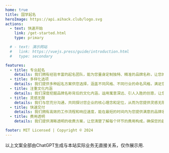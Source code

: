 ```yaml
---
home: true
title: 国学起名
heroImage: https://api.aihack.club/logo.svg
actions:
  - text: 快速开始
    link: /get-started.html
    type: primary

  # - text: 演示网站
  #   link: https://vuejs.press/guide/introduction.html
  #   type: secondary

features:
  - title: 专业起名
    details: 我们拥有经验丰富的起名团队，能为您量身定制独特、精准的品牌名称，让您的企业在众多竞争对手中脱颖而出。
  - title: 多样化选项
    details: 我们提供多种起名方案供您选择，涵盖不同风格、不同行业的命名风格，满足您的个性化需求。
  - title: 注重文化内涵
    details: 我们深度挖掘品牌名称背后的文化内涵，运用寓意深远、引人入胜的创意，让您的品牌传达更多价值和意义。
  - title: 灵感无限
    details: 我们与您充分沟通，共同探讨您企业的核心理念和定位，从而为您提供灵感无限、符合定位的命名方案。
  - title: 快速交付
    details: 我们拥有高效的工作流程和响应速度，能在最短的时间内为您提供满意的品牌名称，让您快速投入市场。
  - title: 费用透明
    details: 我们提供清晰透明的收费方案，让您清楚了解每个环节的费用构成，确保您的起名投资物有所值。

footer: MIT Licensed | Copyright © 2024 
---
```


以上文案全部由ChatGPT生成与本站实际业务无直接关系，仅作展示用.

[default-theme-home]: https://vuejs.press/reference/default-theme/frontmatter.html#home-page
